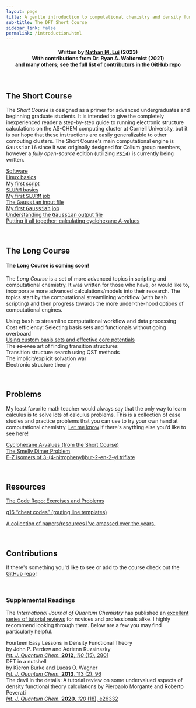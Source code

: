 ```yaml
---
layout: page
title: A gentle introduction to computational chemistry and density functional theory
sub-title: The DFT Short Course
sidebar_link: false
permalink: /introduction.html
---
```

<!-- markdownlint-disable-file MD026 -->

<center>
    <h4>Written by <a href='https://thisisntnathan.github.io' target='_blank'>Nathan M. Lui</a> (2023) <br>
    With contributions from Dr. Ryan A. Woltornist (2021) <br>
    and many others; see the full list of contributors in the <a href='https://github.com/thisisntnathan/dftCourse#so-you-want-to-contribute' target='_blank'>GitHub repo</a></h4>
</center>

<br />

## The Short Course

The *Short Course* is designed as a primer for advanced undergraduates and beginning graduate students. It is intended to give the completely inexperienced reader a step-by-step guide to running electronic structure calculations on the AS-CHEM computing cluster at Cornell University, but it is our hope that these instructions are easily generalizable to other computing clusters. The Short Course's main computational engine is <kbd>Gaussian16</kbd> since it was originally designed for Collum group members, however a *fully open-source* edition (utilizing [<kbd>Psi4</kbd>](https://psicode.org/)) is currently being written.  

[Software](/dftCourse/ShortCourse/software.html)  
[Linux basics](/dftCourse/ShortCourse/linuxBasics.html)  
[My first script](/dftCourse/ShortCourse/firstScript.html)  
[<kbd>SLURM</kbd> basics](/dftCourse/ShortCourse/slurm.html)  
[My first <kbd>SLURM</kbd> job](/dftCourse/ShortCourse/slurmScripts.html)  
[The <kbd>Gaussian</kbd> input file](/dftCourse/ShortCourse/gaussianInputs.html)  
[My first <kbd>Gaussian</kbd> job](/dftCourse/ShortCourse/firstJob.html)  
[Understanding the <kbd>Gaussian</kbd> output file](/dftCourse/ShortCourse/gaussianOutputs.html)  
[Putting it all together: calculating cyclohexane A-values](/dftCourse/ShortCourse/aValues.html)  

<br />

## The Long Course

#### The Long Course is coming soon!

The *Long Course* is a set of more advanced topics in scripting and computational chemistry. It was written for those who have, or would like to, incorporate more advanced calculations/models into their research. The topics start by the computational streamlining workflow (with <kbd>bash</kbd> scripting) and then progress towards the more under-the-hood options of computational engines.  

Using <kbd>bash</kbd> to streamline computational workflow and data processing  
Cost efficiency: Selecting basis sets and functionals without going overboard  
[Using custom basis sets and effective core potentials](/dftCourse/LongCourse/gen.html)  
The ~~science~~ art of finding transition structures  
Transition structure search using QST methods  
The implicit/explicit solvation war  
Electronic structure theory
<!-- 
[(More) advanced job scripting with <kbd>bash</kbd>](/dftCourse/LongCourse/bashScripting.html)  
[Cost efficiency: Selecting basis sets and functionals without going overboard](/dftCourse/LongCourse/basisSets.html)  
[Transition structure search using QST methods](/dftCourse/LongCourse/QST.html)  
[The implicit/explicit solvation war](/dftCourse/LongCourse/solvationModels.html)  
[Electronic structure theory](/dftCourse/Tutorials/CompChem/9_introToEST.html)   
-->

<br />

## Problems

My least favorite math teacher would always say that the only way to learn calculus is to solve lots of calculus problems. This is a collection of case studies and practice problems that you can use to try your own hand at computational chemistry. [Let me know](mailto:nml64@cornell.edu) if there's anything else you'd like to see here!  

[Cyclohexane A-values (from the Short Course)](/dftCourse/ShortCourse/aValues.html)  
[The Smelly Dimer Problem](/dftCourse/Problems/cpDimer.html)  
[E-Z isomers of 3-(4-nitrophenyl)but-2-en-2-yl triflate](/dftCourse/Problems/ezIsomers.html)

<br />

## Resources

[The Code Repo: Exercises and Problems](https://github.com/thisisntnathan/dftCourseCodeRepo)  
<!-- Best practices   -->
[g16 “cheat codes” (routing line templates)](/dftCourse/Resources/cheatCodes.html)  
<!-- Common error codes   -->
[A collection of papers/resources I've amassed over the years.](/dftCourse/Resources/links.html)

<br />

## Contributions

If there's something you'd like to see or add to the course check out the [GitHub repo](https://github.com/thisisntnathan/dftCourse#so-you-want-to-contribute)!

<br />

### Supplemental Readings

The *International Journal of Quantum Chemistry* has published an [excellent series of tutorial reviews](https://onlinelibrary.wiley.com/journal/1097461x) for novices and professionals alike. I highly recommend looking through them. Below are a few you may find particularly helpful.  

Fourteen Easy Lessons in Density Functional Theory  
by John P. Perdew and Adrienn Ruzsinszky  
[*Int. J. Quantum Chem.* **2012**, *110* (15), 2801](https://doi.org/10.1002/qua.22829)  
DFT in a nutshell  
by Kieron Burke and Lucas O. Wagner  
[*Int. J. Quantum Chem.* **2013**, 113 (2), 96](https://doi.org/10.1002/qua.24259)  
The devil in the details: A tutorial review on some undervalued aspects of density functional theory calculations by Pierpaolo Morgante and Roberto Peverati  
[*Int. J. Quantum Chem.* **2020**, *120* (18), e26332](https://doi.org/10.1002/qua.26332)
